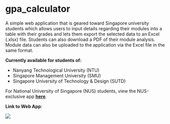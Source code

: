 # gpa_calculator

A simple web application that is geared toward Singapore university students which allows users to input details regarding their modules into a table with their grades and lets them export the selected data to an Excel (.xlsx) file. Students can also download a PDF of their module analysis. Module data can also be uploaded to the application via the Excel file in the same format.

**Currently available for students of:**
- Nanyang Technological University (NTU)
- Singapore Management University (SMU)
- Singapore University of Technology & Design (SUTD)

For National University of Singapore (NUS) students, view the NUS-exclusive app [**here**](<https://nus-cap.streamlit.app>).

**Link to Web App**:

[<img src="https://static.streamlit.io/badges/streamlit_badge_black_white.svg">](<https://gpa-calc.streamlit.app>)
